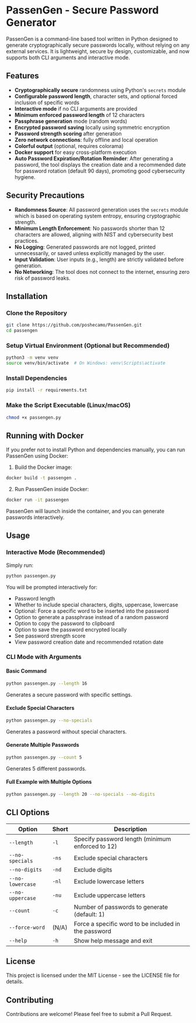 # PassenGen - Secure Password Generator

PassenGen is a command-line based tool written in Python designed to generate cryptographically secure passwords locally, without relying on any external services. It is lightweight, secure by design, customizable, and now supports both CLI arguments and interactive mode.

## Features

- **Cryptographically secure** randomness using Python's `secrets` module
- **Configurable password length**, character sets, and optional forced inclusion of specific words
- **Interactive mode** if no CLI arguments are provided
- **Minimum enforced password length** of 12 characters
- **Passphrase generation** mode (random words)
- **Encrypted password saving** locally using symmetric encryption
- **Password strength scoring** after generation
- **Zero network connections**: fully offline and local operation
- **Colorful output** (optional, requires colorama)
- **Docker support** for easy cross-platform execution
- **Auto Password Expiration/Rotation Reminder**: After generating a password, the tool displays the creation date and a recommended date for password rotation (default 90 days), promoting good cybersecurity hygiene.

## Security Precautions

- **Randomness Source**: All password generation uses the `secrets` module which is based on operating system entropy, ensuring cryptographic strength.
- **Minimum Length Enforcement**: No passwords shorter than 12 characters are allowed, aligning with NIST and cybersecurity best practices.
- **No Logging**: Generated passwords are not logged, printed unnecessarily, or saved unless explicitly managed by the user.
- **Input Validation**: User inputs (e.g., length) are strictly validated before generation.
- **No Networking**: The tool does not connect to the internet, ensuring zero risk of password leaks.

## Installation

### Clone the Repository

```bash
git clone https://github.com/poshecamo/PassenGen.git
cd passengen
```

### Setup Virtual Environment (Optional but Recommended)

```bash
python3 -m venv venv
source venv/bin/activate  # On Windows: venv\Scripts\activate
```

### Install Dependencies

```bash
pip install -r requirements.txt
```

### Make the Script Executable (Linux/macOS)

```bash
chmod +x passengen.py
```

## Running with Docker

If you prefer not to install Python and dependencies manually, you can run PassenGen using Docker:

1. Build the Docker image:

```bash
docker build -t passengen .
```

2. Run PassenGen inside Docker:

```bash
docker run -it passengen
```

PassenGen will launch inside the container, and you can generate passwords interactively.

## Usage

### Interactive Mode (Recommended)

Simply run:

```bash
python passengen.py
```

You will be prompted interactively for:
- Password length
- Whether to include special characters, digits, uppercase, lowercase
- Optional: Force a specific word to be inserted into the password
- Option to generate a passphrase instead of a random password
- Option to copy the password to clipboard
- Option to save the password encrypted locally
- See password strength score
- View password creation date and recommended rotation date

### CLI Mode with Arguments

#### Basic Command

```bash
python passengen.py --length 16
```

Generates a secure password with specific settings.

#### Exclude Special Characters

```bash
python passengen.py --no-specials
```

Generates a password without special characters.

#### Generate Multiple Passwords

```bash
python passengen.py --count 5
```

Generates 5 different passwords.

#### Full Example with Multiple Options

```bash
python passengen.py --length 20 --no-specials --no-digits
```

## CLI Options

| Option | Short | Description |
|--------|-------|-------------|
| `--length` | `-l` | Specify password length (minimum enforced to 12) |
| `--no-specials` | `-ns` | Exclude special characters |
| `--no-digits` | `-nd` | Exclude digits |
| `--no-lowercase` | `-nl` | Exclude lowercase letters |
| `--no-uppercase` | `-nu` | Exclude uppercase letters |
| `--count` | `-c` | Number of passwords to generate (default: 1) |
| `--force-word` | (N/A) | Force a specific word to be included in the password |
| `--help` | `-h` | Show help message and exit |

## License

This project is licensed under the MIT License - see the LICENSE file for details.

## Contributing

Contributions are welcome! Please feel free to submit a Pull Request.
